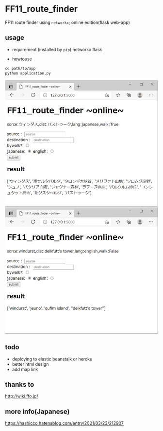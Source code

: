 # FF11_route_finder

FF11 route finder using `networkx`; online edition(flask web-app)

## usage

- requirement (installed by `pip`)
    networkx
    flask

- howtouse

```
cd path/to/app
python application.py
```

![ex) Japanese](https://github.com/bobfromjapan/ff11_route_finder_online/blob/748bec79aba633990b8f97a536402026c3317421/fig1.jpg)
![ex) English](https://github.com/bobfromjapan/ff11_route_finder_online/blob/748bec79aba633990b8f97a536402026c3317421/fig2.jpg)

## todo

- deploying to elastic beanstalk or heroku
- better html design
- add map link

## thanks to

http://wiki.ffo.jp/

## more info(Japanese)

https://hashicco.hatenablog.com/entry/2021/03/23/212907
